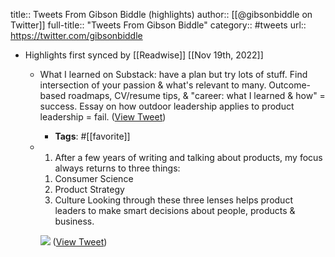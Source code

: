 title:: Tweets From Gibson Biddle (highlights)
author:: [[@gibsonbiddle on Twitter]]
full-title:: "Tweets From Gibson Biddle"
category:: #tweets
url:: https://twitter.com/gibsonbiddle

- Highlights first synced by [[Readwise]] [[Nov 19th, 2022]]
	- What I learned on Substack: have a plan but try lots of stuff. Find intersection of your passion & what's relevant to many. Outcome-based roadmaps, CV/resume tips, & "career: what I learned & how" = success. Essay on how outdoor leadership applies to product leadership = fail. ([View Tweet](https://twitter.com/gibsonbiddle/status/1387886725742010370))
		- **Tags**: #[[favorite]]
	- 1) After a few years of writing and talking about products, my focus always returns to three things: 
	  1. Consumer Science
	  2. Product Strategy 
	  3. Culture
	  Looking through these three lenses helps product leaders to make smart decisions about people, products & business. 
	  
	  ![](https://pbs.twimg.com/media/Eg1O2nCXkAAyvxg.jpg) ([View Tweet](https://twitter.com/gibsonbiddle/status/1300826618085224451))